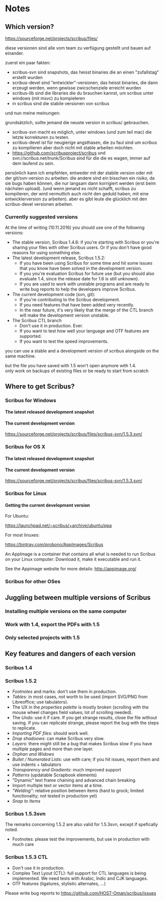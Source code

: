 # Notes

## Which version?

https://sourceforge.net/projects/scribus/files/

diese versionen sind alle vom team zu verfügung gestellt und bauen auf einander.

zuerst ein paar fakten:

- scribus-svn sind snapshots, das heisst binaries die an einen "zufallstag" erstellt wurden
- scribus-devel sind "entwickler"-versionen, das heisst binaries, die dann erzeugt werden, wenn gewisse zwicschenziele erreicht wurden 
- scribus-lib sind die libraries die du brauchen kannst, um scribus unter windows (mit msvc) zu kompieleren
- in scribus sind die stabile versionen von scribus

und nun meine meinungen:

grundsätzlich, sollte jemand die neuste version in scribus/ gebrauchen.

- scribus-svn macht es möglich, unter windows (und zum teil mac) die letzte korrekturen zu testen.
- scribus-devel ist für neugierige angsthasen, die zu faul sind um scribus zu kompilieren aber doch nicht mit stable arbeiten möchten.
- https://github.com/scribusproject/scribus und svn://scribus.net/trunk/Scribus sind für die die es wagen, immer auf dem laufend zu sein.

persönlich kann ich empfehlen, entweder mit der stabile version oder mit der git/svn-version zu arbeiten.
die andere sind ein bisschen ein risiko, da sie bugs haben können, die nur langsam dann korrigiert werden (erst beim nächsten upload).
(und wenn jemand es nicht schafft, scribus zu kompilieren, der wird vermutlich auch nicht den geduld haben, mit eine entwicklerversion zu arbeiten).
aber es gibt leute die glücklich mit den scribus-devel versionen arbeiten.

### Currently suggested versions

At the time of writing (10.11.2016) you should use one of the following versions:

- The stable version, Scribus 1.4.6: if you're starting with Scribus or you're sharing your files with other Scribus users. Or if you don't have good reasons for using something else.
- The latest development release, Scribus 1.5.2:
  - If you have been using Scribus for some time and hit some issues that you know have been solved in the development version.
  - If you you're evaluation Scribus for future use (but you should also evaluate 1.4, since the release date for 1.6 is still unknown).
  - If you are used to work with unstable programs and are ready to write bug reports to help the developers improve Scribus.
- The current development code (svn, git):
  - If you're contributing to the Scribus development.
  - If you need features that have been added very recently.
  - In the near future, it's very likely that the merge of the CTL branch will make the development version unstable.
- The Scribus CTL branch
  - Don't use it in production. Ever.
  - If you want to test how well your language and OTF features are supported.
  - If you want to test the speed improvements.

you can use a stable and a development version of scribus alongside on the same machine.

but the file you have saved with 1.5 won't open anymore with 1.4.  
only work on backups of existing files or be ready to start from scratch 

## Where to get Scribus?

### Scribus for Windows

#### The latest released development snapshot

#### The current development version

https://sourceforge.net/projects/scribus/files/scribus-svn/1.5.3.svn/

### Scribus for OS X

#### The latest released development snapshot

#### The current development version

https://sourceforge.net/projects/scribus/files/scribus-svn/1.5.3.svn/

### Scribus for Linux

#### Getting the current development version

For Ubuntu:

https://launchpad.net/~scribus/+archive/ubuntu/ppa

For most linuxes:

https://bintray.com/probono/AppImages/Scribus

An AppImage is a container that contains all what is needed to run Scribus on your Linux computer: Download it, make it executable and run it.

See the Appimage website for more details: http://appimage.org/






### Scribus for other OSes

## Juggling between multiple versions of Scribus

### Installing multiple versions on the same computer

### Work with 1.4, export the PDFs with 1.5

### Only selected projects with 1.5

## Key features and dangers of each version

### Scribus 1.4

### Scribus 1.5.2

- _Footnotes_ and marks: don't use them in production.
- _Tables_: in most cases, not worth to be used (import SVG/PNG from Libreoffice; use tabulators).
- The UX in the _properties palette_ is mostly broken (scrolling with the mouse wheel changes field values; lot of scrolling needed).
- The _Undo_: use it if care. If you get strange results, close the file without saving. If you can replicate strange, please report the bug with the steps to replicate. 
- _Importing PDF files_: should work well.
- _Drop shadoows_: can make Scribus very slow.
- _Layers_: there might still be a bug that makes Scribus slow if you have multiple pages and more than one layer.
- _Orphan and Widows_
- _Bullet / Numerated Lists_: use with care; if you hit issues, report them and use indents + tabulators
- _Transparency and Gradients_: much improved support
- _Patterns_ (updatable Scrapbook elements)
- "Dynamic" text frame chaining and advanced chain breaking.
- Import multiple text or vector items at a time.
- _"Welding"_: relative position between items (hard to grock; limited functionality; not tested in production yet)
- _Snap to Items_

### Scribus 1.5.3svn

The remarks concerning 1.5.2 are also valid for 1.5.3svn, except if spefically noted.

- Footnotes: please test the improvements, but use in production with much care

### Scribus 1.5.3 CTL

- Don't use it in production.
- Complex Text Lyout (CTL): full support for CTL languages is being implemented. We need tests with Arabic, Indic and CJK languages.
- OTF features (ligatures, stylistic alternates, ...)

Please write bug reports to https://github.com/HOST-Oman/scribus/issues
